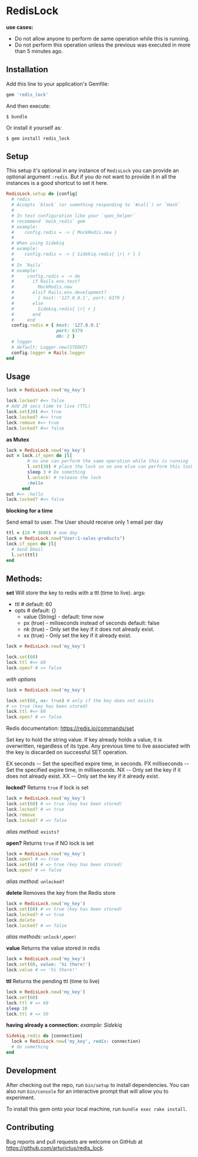 # RedisLock
**use cases:**

- Do not allow anyone to perform de same operation while this is running.
- Do not perform this operation unless the previous was executed in more than 5 minutes ago.

## Installation

Add this line to your application's Gemfile:

```ruby
gem 'redis_lock'
```

And then execute:

    $ bundle

Or install it yourself as:

    $ gem install redis_lock

## Setup

This setup it's optional in any instance of `RedisLock` you can provide an optional
argument `:redis`.
But if you do not want to provide it in all the instances is a good shortcut to
set it here.

```ruby
RedisLock.setup do |config|
  # redis
  # Accepts `block` (or something responding to `#call`) or `Hash`
  #
  # In test configuration like your `spec_helper`
  # recommend `mock_redis` gem
  # example:
  #    config.redis = -> { MockRedis.new }
  #
  # When using Sidekiq
  # example:    
  #    config.redis = -> { Sidekiq.redis{ |r| r } }
  #
  # In `Rails`
  # example:
  #     config.redis = -> do
  #       if Rails.env.test?
  #         MockRedis.new
  #       elsif Rails.env.development?
  #         { host: '127.0.0.1', port: 6379 }
  #       else
  #         Sidekiq.redis{ |r| r }
  #       end
  #     end
  config.redis = { host: '127.0.0.1'
                   port: 6379
                   db: 2 }
  # logger
  # default: Logger.new(STDOUT)
  config.logger = Rails.logger
end
```

## Usage

```ruby
lock = RedisLock.new('my_key')

lock.locked? #=> false
# Add 20 secs time to live (TTL)
lock.set(20) #=> true
lock.locked? #=> true
lock.remove #=> true
lock.locked? #=> false
```
__as Mutex__
```ruby
lock = RedisLock.new('my_key')
out = lock.if_open do |l|
        # no one can perform the same operation while this is running
        l.set(30) # place the lock so no one else can perform this tasks
        sleep 3 # Do something
        l.unlock! # release the lock
        :hello
      end
out #=> :hello
lock.locked? #=> false
```

__blocking for a time__

Send email to user. The User should receive only 1 email per day

```ruby
ttl = (24 * 3600) # one day
lock = RedisLock.new("User:1-sales-products")
lock.if_open do |l|
  # Send Email
  l.set(ttl)
end
```

## Methods:

__set__
Will store the key to redis with a ttl (time to live).
args:
  - ttl # default: 60
  - opts # default: {}
    * value (String) - default: time now
    * px (true) - miliseconds instead of seconds default: false
    * nk (true) - Only set the key if it does not already exist.
    * xx (true) - Only set the key if it already exist.
```ruby
lock = RedisLock.new('my_key')

lock.set(60)
lock.ttl #=> 60
lock.open? # => false
```

_with options_

```ruby
lock = RedisLock.new('my_key')

lock.set(60, nx: true) # only if the key does not exists
# => true (key has been stored)
lock.ttl #=> 60
lock.open? # => false
```

Redis documentation: https://redis.io/commands/set

Set key to hold the string value. If key already holds a value, it is overwritten, regardless of its type. Any previous time to live associated with the key is discarded on successful SET operation.

EX seconds -- Set the specified expire time, in seconds.
PX milliseconds -- Set the specified expire time, in milliseconds.
NX -- Only set the key if it does not already exist.
XX -- Only set the key if it already exist.


__locked?__
Returns `true` if lock is set

```ruby
lock = RedisLock.new('my_key')
lock.set(60) # => true (key has been stored)
lock.locked? # => true
lock.remove
lock.locked? # => false
```
_alias method:_ `exists?`

__open?__
Returns `true` if NO lock is set

```ruby
lock = RedisLock.new('my_key')
lock.open? # => true
lock.set(60) # => true (key has been stored)
lock.open? # => false
```
_alias method:_ `unlocked?`

__delete__
Removes the key from the Redis store

```ruby
lock = RedisLock.new('my_key')
lock.set(60) # => true (key has been stored)
lock.locked? # => true
lock.delete
lock.locked? # => false
```
_alias methods:_ `unlock!`,`open!`

__value__
Returns the value stored in redis

```ruby
lock = RedisLock.new('my_key')
lock.set(60, value: 'hi there!')
lock.value # => 'hi there!'
```
__ttl__
Returns the pending ttl (time to live)

```ruby
lock = RedisLock.new('my_key')
lock.set(60)
lock.ttl # => 60
sleep 10
lock.ttl # => 50
```

__having already a connection:__ _example: Sidekiq_

```ruby
Sidekiq.redis do |connection|
  lock = RedisLock.new('my_key', redis: connection)
  # do something
end
```
## Development

After checking out the repo, run `bin/setup` to install dependencies. You can also run `bin/console` for an interactive prompt that will allow you to experiment.

To install this gem onto your local machine, run `bundle exec rake install`.

## Contributing

Bug reports and pull requests are welcome on GitHub at https://github.com/arturictus/redis_lock.
